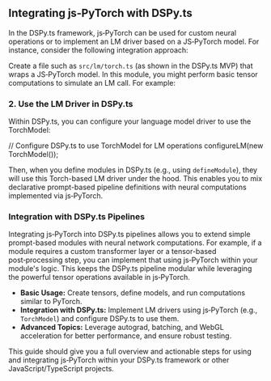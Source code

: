## Integrating js‑PyTorch with DSPy.ts

In the DSPy.ts framework, js‑PyTorch can be used for custom neural operations or to implement an LM driver based on a JS‑PyTorch model. For instance, consider the following integration approach:

Create a file such as `src/lm/torch.ts` (as shown in the DSPy.ts MVP) that wraps a JS‑PyTorch model. In this module, you might perform basic tensor computations to simulate an LM call. For example:

### 2. Use the LM Driver in DSPy.ts

Within DSPy.ts, you can configure your language model driver to use the TorchModel:

// Configure DSPy.ts to use TorchModel for LM operations
configureLM(new TorchModel());

Then, when you define modules in DSPy.ts (e.g., using `defineModule`), they will use this Torch-based LM driver under the hood. This enables you to mix declarative prompt-based pipeline definitions with neural computations implemented via js‑PyTorch.

### Integration with DSPy.ts Pipelines

Integrating js‑PyTorch into DSPy.ts pipelines allows you to extend simple prompt-based modules with neural network computations. For example, if a module requires a custom transformer layer or a tensor-based post‑processing step, you can implement that using js‑PyTorch within your module's logic. This keeps the DSPy.ts pipeline modular while leveraging the powerful tensor operations available in js‑PyTorch.

- **Basic Usage:** Create tensors, define models, and run computations similar to PyTorch.
- **Integration with DSPy.ts:** Implement LM drivers using js‑PyTorch (e.g., `TorchModel`) and configure DSPy.ts to use them.
- **Advanced Topics:** Leverage autograd, batching, and WebGL acceleration for better performance, and ensure robust testing.

This guide should give you a full overview and actionable steps for using and integrating js‑PyTorch within your DSPy.ts framework or other JavaScript/TypeScript projects.
